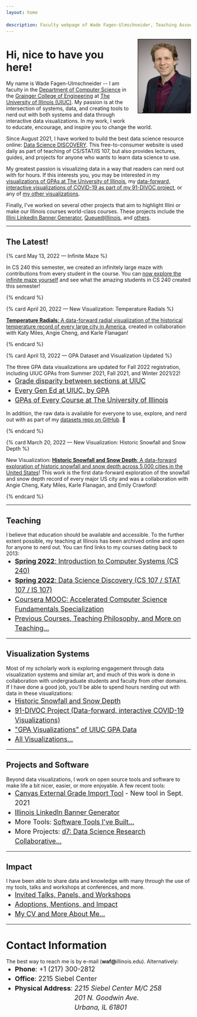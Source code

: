 ```yaml
---
layout: home

description: Faculty webpage of Wade Fagen-Ulmschneider, Teaching Associate Professor of Computer Science at The University of Illinois
---
```


<style>
.ion { margin-right: 3px; }

.main-card {
  border: solid 1px hsl(173, 30%, 50%);
  padding: 10px;
  padding-bottom: 0px;
  background-color: hsl(173, 3%, 97%);
}

p + ul {
  margin-top: -14px;
}

li {
  font-size: 18px;
  line-height: 26px;
}
</style>




<img alt="Wade Fagen-Ulmschneider" src="/static/images/fagen-ulmschneider.jpg" style="max-height: 200px; float: right; border: solid 1px black; margin-left: 20px; margin-bottom: 20px;">

# Hi, nice to have you here!

My name is Wade Fagen-Ulmschneider -- I am faculty in the [Department of Computer Science](https://cs.illinois.edu/) in the [Grainger College of Engineering](https://grainger.illinois.edu/) at [The University of Illinois (UIUC)](https://illinois.edu/).  My passion is at the intersection of systems, data, and creating tools to nerd out with both systems and data through interactive data visualizations.  In my work, I work to educate, encourage, and inspire you to change the world.

Since August 2021, I have worked to build the best data science resource online: [Data Science DISCOVERY](https://discovery.cs.illinois.edu/).  This free-to-consumer website is used daily as part of teaching of CS/STAT/IS 107, but also provides lectures, guides, and projects for anyone who wants to learn data science to use.

My greatest passion is visualizing data in a way that readers can nerd out with for hours.  If this interests you, you may be interested in my [visualizations of GPAs at The University of Illinois](https://waf.cs.illinois.edu/discovery/gpa/), my [data-forward, interactive visualizations of COVID-19 as part of my 91-DIVOC project](https://91-divoc.com/pages/covid-visualization/), or any of [my other visualizations](/visualizations/).

Finally, I've worked on several other projects that aim to highlight Illini or make our Illinois courses world-class courses.  These projects include the [Illini LinkedIn Banner Generator](https://d7.cs.illinois.edu/projects/linkedin-banner-image/generate/),  [Queue@Illinois](https://queue.illinois.edu/), and [others](/tools/).

<hr style="clear: both">

<!--
### Quick Links

<style>
.waf-quick-links {
  background-color: white !important;
  
}

.waf-quick-links .topic {
  float: left;
  font-weight: bold;
  clear: both;
}

.waf-quick-links ul {
  list-style: none;
}

.waf-quick-links li {
  float: left;
  padding-left: 10px;
  margin-left: 2px;
}

.waf-quick-links li:before {
  content: '\00BB';
  margin-right: 2px;
}

</style>

<div class="waf-quick-links">
  <div class="topic">Teaching:</div>
  <ul>
    <li>CS 240</li>
    <li>CS/STAT/IS 107</li>
    <li>CS 225</li>
    <li>Previous Courses</li>
    <li>Teaching Philosophy</li>
  </ul>

  <div class="topic">Visualizations:</div>
  <ul>
    <li>91-DIVOC (COVID-19)</li>
    <li>GPA Visualizations</li>
    <li>All Visualizations</li>
  </ul>

  <div class="topic">Projects:</div>
  <ul>
    <li>Illinois LinkedIn Banner</li>
    <li>Computer Generated Music</li>
    <li>All Projects</li>
  </ul>
  <div style="clear: both"></div>
</div>
<hr>
-->

<style>
.card p:last-of-type {
  margin-bottom: 2px;
}

.card-title {
  font-size: 18px;
  font-weight: bold;
}
</style>

## The Latest!

{% card May 13, 2022 &mdash; Infinite Maze %}

In CS 240 this semester, we created an infinitely large maze with contributions from every student in the course.  You can [now explore the infinite maze yourself](/pages/cs340/infinite-maze/) and see what the amazing students in CS 240 created this semester!

{% endcard %}

{% card April 20, 2022 &mdash; New Visualization: Temperature Radials %}

[**Temperature Radials**: A data-forward radial visualization of the historical temperature record of every large city in America](https://vis.cs.illinois.edu/weather/temperature-radial/), created in collaboration with Katy Miles, Angie Cheng, and Karle Flanagan!

{% endcard %}

{% card April 13, 2022 &mdash; GPA Dataset and Visualization Updated %}

The three GPA data visualizations are updated for Fall 2022 registration, including UIUC GPAs from Summer 2021, Fall 2021, and Winter 2021/22!

- [Grade disparity between sections at UIUC](http://waf.cs.illinois.edu/discovery/grade_disparity_between_sections_at_uiuc/)
- [Every Gen Ed at UIUC, by GPA](http://waf.cs.illinois.edu/discovery/every_gen_ed_at_uiuc_by_gpa/)
- [GPAs of Every Course at The University of Illinois](http://waf.cs.illinois.edu/discovery/gpa_of_every_course_at_illinois/)

In addition, the raw data is available for everyone to use, explore, and nerd out with as part of my [datasets repo on GitHub](https://github.com/wadefagen/datasets). 🎉

{% endcard %}

{% card March 20, 2022 &mdash; New Visualization: Historic Snowfall and Snow Depth %}

New Visualization: [**Historic Snowfall and Snow Depth**: A data-forward exploration of historic snowfall and snow depth across 5,000 cities in the United States](https://vis.cs.illinois.edu/weather/historic-snowfall-and-snow-depth/)!  This work is the first data-forward exploration of the snowfall and snow depth record of every major US city and was a collaboration with Angie Cheng, Katy Miles, Karle Flanagan, and Emily Crawford!

{% endcard %}

<hr>

## Teaching

I believe that education should be available and accessible.  To the further extent possible, my teaching at Illinois has been archived online and open for anyone to nerd out.  You can find links to my courses dating back to 2013:

- [**Spring 2022**: Introduction to Computer Systems (CS 240)](https://courses.grainger.illinois.edu/cs240/sp2022/)
- [**Spring 2022**: Data Science Discovery (CS 107 / STAT 107 / IS 107)](https://discovery.cs.illinois.edu/stat107-sp22/)
- [Coursera MOOC: Accelerated Computer Science Fundamentals Specialization](https://www.coursera.org/specializations/cs-fundamentals)
- [Previous Courses, Teaching Philosophy, and More on Teaching...](/teaching/)

<hr>

## Visualization Systems

Most of my scholarly work is exploring engagement through data visualization systems and similar art, and much of this work is done in collaboration with undergraduate students and faculty from other domains.  If I have done a good job, you'll be able to spend hours nerding out with data in these visualizations:

- [Historic Snowfall and Snow Depth](https://vis.cs.illinois.edu/weather/historic-snowfall-and-snow-depth/)
- [91-DIVOC Project (Data-forward, interactive COVID-19 Visualizations)](https://91-divoc.com/)
- ["GPA Visualizations" of UIUC GPA Data](/discovery/gpa/)
- [All Visualizations...](/visualizations/)

<hr>

## Projects and Software

Beyond data visualizations, I work on open source tools and software to make life a bit nicer, easier, or more enjoyable.  A few recent tools:

- [Canvas External Grade Import Tool](/tools/Canvas-External-Grade-Import-Tool/) - New tool in Sept. 2021
- [Illinois LinkedIn Banner Generator](https://d7.cs.illinois.edu/projects/linkedin-banner-image/generate/)
- More Tools: [Software Tools I've Built...](/tools/)
- More Projects: [d7: Data Science Research Collaborative...](http://d7.cs.illinois.edu/visualizations/)

<!-- - [All Projects and Software...](https://queue.illinois.edu/projects/) -->

<hr>

## Impact

I have been able to share data and knowledge with many through the use of my tools, talks and workshops at conferences, and more.

- [Invited Talks, Panels, and Workshops](/talks/)
- [Adoptions, Mentions, and Impact](/impact/)
- [My CV and More About Me...](/about/)

<hr>


# Contact Information
<p>
  The best way to reach me is by e-mail (<b>waf@</b>illinois.edu).  Alternatively:
</p>
<ul>
  <li><b>Phone</b>: +1 (217) 300-2812</li>
  <li><b>Office</b>: 2215 Siebel Center</li>
  <li>
    <div>
      <b>Physical Address</b>:
      <address style="display: inline-table;">
        2215 Siebel Center M/C 258<br>
        201 N. Goodwin Ave.<br>
        Urbana, IL 61801
      </address>
    </div>
  </li>
</ul>


